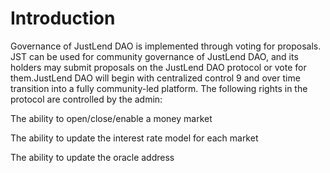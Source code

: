 # Introduction

Governance of JustLend DAO is implemented through voting for proposals. JST can be used for community governance of JustLend DAO, and its holders may submit proposals on the JustLend DAO protocol or vote for them.JustLend DAO will begin with centralized control 9 and over time transition into a fully community-led platform. The following rights in the protocol are controlled by the admin:&#x20;

The ability to open/close/enable a money market&#x20;

The ability to update the interest rate model for each market&#x20;

The ability to update the oracle address
